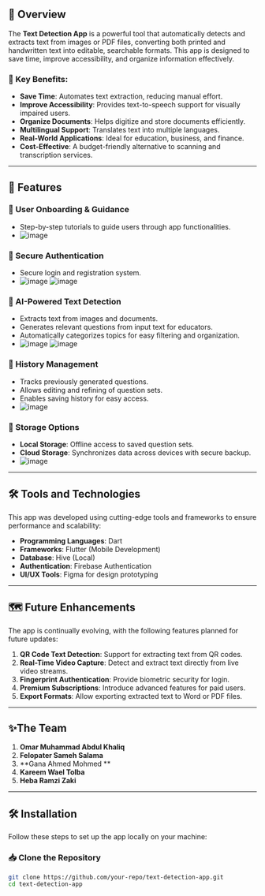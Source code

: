 ## 📖 Overview
The **Text Detection App** is a powerful tool that automatically detects and extracts text from images or PDF files, converting both printed and handwritten text into editable, searchable formats. This app is designed to save time, improve accessibility, and organize information effectively.

### 🌟 Key Benefits:
- **Save Time**: Automates text extraction, reducing manual effort.
- **Improve Accessibility**: Provides text-to-speech support for visually impaired users.
- **Organize Documents**: Helps digitize and store documents efficiently.
- **Multilingual Support**: Translates text into multiple languages.
- **Real-World Applications**: Ideal for education, business, and finance.
- **Cost-Effective**: A budget-friendly alternative to scanning and transcription services.

---

## 🚀 Features
### 🔹 User Onboarding & Guidance
- Step-by-step tutorials to guide users through app functionalities.
- ![image](https://github.com/user-attachments/assets/789820c7-1897-4506-b7b2-15c35b2f1395)


### 🔹 Secure Authentication
- Secure login and registration system.
- ![image](https://github.com/user-attachments/assets/088945ff-b8ba-4e42-ad0c-bc888f4a18e0) ![image](https://github.com/user-attachments/assets/f87aeb2d-2d2f-4eed-9e45-c747ac572f7a)


### 🔹 AI-Powered Text Detection
- Extracts text from images and documents.
- Generates relevant questions from input text for educators.
- Automatically categorizes topics for easy filtering and organization.
- ![image](https://github.com/user-attachments/assets/c71249e7-32c6-451b-bc90-a230f0f7e42f)  ![image](https://github.com/user-attachments/assets/926ccada-50bc-4ebc-a65f-630e252ea7ef)


### 🔹 History Management
- Tracks previously generated questions.
- Allows editing and refining of question sets.
- Enables saving history for easy access.
- ![image](https://github.com/user-attachments/assets/eb715491-cf40-4be1-8bfd-fa7d910fd5d2) 


### 🔹 Storage Options
- **Local Storage**: Offline access to saved question sets.
- **Cloud Storage**: Synchronizes data across devices with secure backup.
- ![image](https://github.com/user-attachments/assets/9042b084-1d76-4cf7-bb8b-eba1c105118d)



---
## 🛠 Tools and Technologies
This app was developed using cutting-edge tools and frameworks to ensure performance and scalability:

- **Programming Languages**: Dart
- **Frameworks**: Flutter (Mobile Development)
- **Database**: Hive (Local)
- **Authentication**: Firebase Authentication
- **UI/UX Tools**: Figma for design prototyping


---
## 🗺 Future Enhancements
The app is continually evolving, with the following features planned for future updates:
1. **QR Code Text Detection**: Support for extracting text from QR codes.
2. **Real-Time Video Capture**: Detect and extract text directly from live video streams.
3. **Fingerprint Authentication**: Provide biometric security for login.
4. **Premium Subscriptions**: Introduce advanced features for paid users.
5. **Export Formats**: Allow exporting extracted text to Word or PDF files.


---
## ✨The Team
1. **Omar Muhammad Abdul Khaliq**
2. **Felopater Sameh Salama**
3. **Gana Ahmed Mohmed **
4. **Kareem Wael Tolba**
5. **Heba Ramzi Zaki**


---
## 🛠 Installation
Follow these steps to set up the app locally on your machine:

### 📥 Clone the Repository
```bash
git clone https://github.com/your-repo/text-detection-app.git
cd text-detection-app

